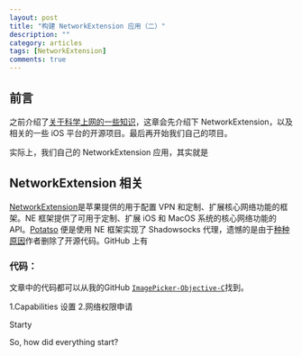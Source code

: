 ```yaml
---
layout: post
title: "构建 NetworkExtension 应用（二）"
description: ""
category: articles
tags: [NetworkExtension]
comments: true
---
```


## 前言

之前介绍了[关于科学上网的一些知识](http://ibloodline.com/articles/2017/11/13/NetworkExtension-01.html)，这章会先介绍下 NetworkExtension，以及相关的一些 iOS 平台的开源项目。最后再开始我们自己的项目。

实际上，我们自己的 NetworkExtension 应用，其实就是

## NetworkExtension 相关

[NetworkExtension](https://developer.apple.com/documentation/networkextension)是苹果提供的用于配置 VPN 和定制、扩展核心网络功能的框架。NE 框架提供了可用于定制、扩展 iOS 和 MacOS 系统的核心网络功能的 API。[Potatso](https://github.com/Potatso/Potatso) 便是使用 NE 框架实现了 Shadowsocks 代理，遗憾的是由于[种种原因](https://sspai.com/post/38909)作者删除了开源代码。GitHub 上有

### 代码：
文章中的代码都可以从我的GitHub [`ImagePicker-Objective-C`](https://github.com/lettleprince/ImagePicker-Objective-C)找到。


1.Capabilities 设置
2.网络权限申请


Starty

So, how did everything start?
